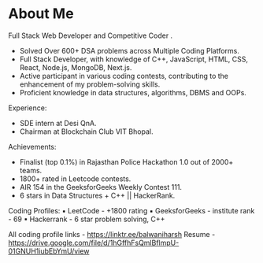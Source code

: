 # About Me
Full Stack Web Developer and Competitive Coder .

- Solved Over 600+ DSA problems across Multiple Coding Platforms. 
- Full Stack Developer, with knowledge of C++, JavaScript, HTML, CSS, React, Node.js, MongoDB, Next.js.
- Active participant in various coding contests, contributing to the enhancement of my problem-solving skills.
- Proficient knowledge in data structures, algorithms, DBMS and OOPs.

Experience:
- SDE intern at Desi QnA.
- Chairman at Blockchain Club VIT Bhopal.

Achievements:
- Finalist (top 0.1%) in Rajasthan Police Hackathon 1.0 out of 2000+ teams.
- 1800+ rated in Leetcode contests.
- AIR 154 in the GeeksforGeeks Weekly Contest 111.
- 6 stars in Data Structures + C++ || HackerRank.


Coding Profiles:
▪ LeetCode - +1800 rating
▪ GeeksforGeeks - institute rank - 69
▪ Hackerrank - 6 star problem solving, C++ 

All coding profile links - https://linktr.ee/balwaniharsh
Resume - https://drive.google.com/file/d/1hGffhFsQmlBflmpU-01GNUH1iubEbYmU/view
